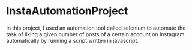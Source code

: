 # InstaAutomationProject
In this project, I used an automation tool called selenium to automate the task of liking a given number of posts of a certain account on Instagram automatically by running a script written in javascript.


